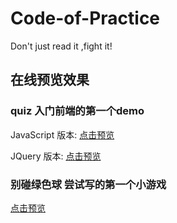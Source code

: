 # Code-of-Practice
Don't just read it ,fight it!

## 在线预览效果

### quiz 入门前端的第一个demo

JavaScript 版本: [点击预览](http://selinayu.github.io/Code-of-Practice/quiz/javascript/index.html)

JQuery 版本: [点击预览](http://selinayu.github.io/Code-of-Practice/quiz/jquery/index.html)




### 别碰绿色球 尝试写的第一个小游戏

[点击预览](http://selinayu.github.io/Code-of-Practice/%E5%88%AB%E7%A2%B0%E7%BB%BF%E8%89%B2%E7%90%83/BallGame.html)


